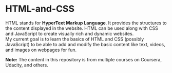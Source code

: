 # HTML-and-CSS
HTML stands for **HyperText Markup Language**. It provides the structures to the content displayed in the website. HTML can be used along with CSS and JavaScript to create visually rich and dynamic websites. </br> 
My current goal is to learn the basics of HTML and CSS (possibly JavaScript) to be able to add and modify the basic content like text, videos, and images on webpages for fun. </br>

**Note:** The content in this repository is from multiple courses on Coursera, Udacity, and others.
